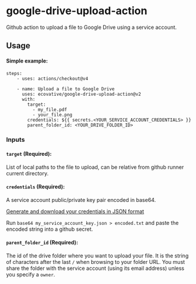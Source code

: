 # google-drive-upload-action
Github action to upload a file to Google Drive using a service account.

## Usage
#### Simple example:
```
steps:
    - uses: actions/checkout@v4

    - name: Upload a file to Google Drive
      uses: ecovative/google-drive-upload-action@v2
      with:
        target:
          - my_file.pdf
          - your_file.png
        credentials: ${{ secrets.<YOUR_SERVICE_ACCOUNT_CREDENTIALS> }}
        parent_folder_id: <YOUR_DRIVE_FOLDER_ID>
```

### Inputs
#### `target` (Required):
List of local paths to the file to upload, can be relative from github runner current directory.

#### `credentials` (Required):
A service account public/private key pair encoded in base64.

[Generate and download your credentials in JSON format](https://cloud.google.com/iam/docs/creating-managing-service-account-keys#creating_service_account_keys)

Run `base64 my_service_account_key.json > encoded.txt` and paste the encoded string into a github secret.

#### `parent_folder_id` (Required):
The id of the drive folder where you want to upload your file. It is the string of characters after the last `/` when browsing to your folder URL. You must share the folder with the service account (using its email address) unless you specify a `owner`.
